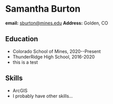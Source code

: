 # Samantha Burton
**email:** sburton@mines.edu
**Address:** Golden, CO
## Education
- Colorado School of Mines, 2020--Present
- ThunderRidge High School, 2016-2020
- this is a test
## Skills
- ArcGIS
- I probably have other skills...
